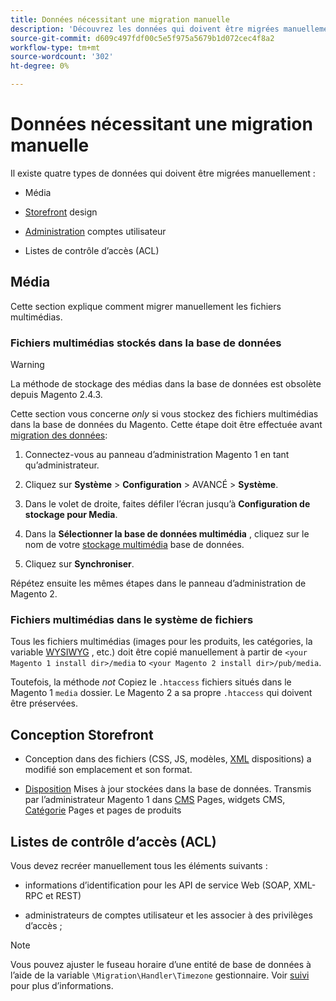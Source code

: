 ```yaml
---
title: Données nécessitant une migration manuelle
description: 'Découvrez les données qui doivent être migrées manuellement au cours d’une migration de données Magento 1 vers Magento 2 et comment procéder. '
source-git-commit: d609c497fdf00c5e5f975a5679b1d072cec4f8a2
workflow-type: tm+mt
source-wordcount: '302'
ht-degree: 0%

---
```



# Données nécessitant une migration manuelle

Il existe quatre types de données qui doivent être migrées manuellement :

* Média

* [Storefront](https://glossary.magento.com/storefront) design

* [Administration](https://glossary.magento.com/admin) comptes utilisateur

* Listes de contrôle d’accès (ACL)

## Média

Cette section explique comment migrer manuellement les fichiers multimédias.

### Fichiers multimédias stockés dans la base de données

>[!WARNING]
>
>La méthode de stockage des médias dans la base de données est obsolète depuis Magento 2.4.3.


Cette section vous concerne *only* si vous stockez des fichiers multimédias dans la base de données du Magento. Cette étape doit être effectuée avant [migration des données](data.md):

1. Connectez-vous au panneau d’administration Magento 1 en tant qu’administrateur.

1. Cliquez sur **Système** > **Configuration** > AVANCÉ > **Système**.

1. Dans le volet de droite, faites défiler l’écran jusqu’à **Configuration de stockage pour Media**.

1. Dans la **Sélectionner la base de données multimédia** , cliquez sur le nom de votre [stockage multimédia](https://glossary.magento.com/media-storage) base de données.

1. Cliquez sur **Synchroniser**.

Répétez ensuite les mêmes étapes dans le panneau d’administration de Magento 2.

### Fichiers multimédias dans le système de fichiers

Tous les fichiers multimédias (images pour les produits, les catégories, la variable [WYSIWYG](https://glossary.magento.com/wysiwyg) , etc.) doit être copié manuellement à partir de `<your Magento 1 install dir>/media` to `<your Magento 2 install dir>/pub/media`.

Toutefois, la méthode *not* Copiez le `.htaccess` fichiers situés dans le Magento 1 `media` dossier. Le Magento 2 a sa propre `.htaccess` qui doivent être préservées.

## Conception Storefront

* Conception dans des fichiers (CSS, JS, modèles, [XML](https://glossary.magento.com/xml) dispositions) a modifié son emplacement et son format.

* [Disposition](https://glossary.magento.com/layout) Mises à jour stockées dans la base de données. Transmis par l’administrateur Magento 1 dans [CMS](https://glossary.magento.com/cms) Pages, widgets CMS, [Catégorie](https://glossary.magento.com/category) Pages et pages de produits

## Listes de contrôle d’accès (ACL)

Vous devez recréer manuellement tous les éléments suivants :

* informations d’identification pour les API de service Web (SOAP, XML-RPC et REST)

* administrateurs de comptes utilisateur et les associer à des privilèges d’accès ;

>[!NOTE]
>
>Vous pouvez ajuster le fuseau horaire d’une entité de base de données à l’aide de la variable `\Migration\Handler\Timezone` gestionnaire. Voir [suivi](follow-up.md) pour plus d’informations.
